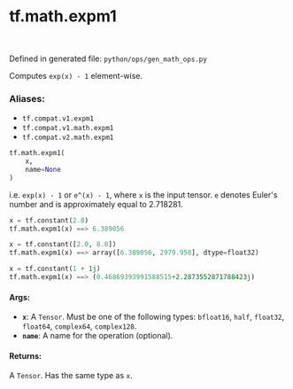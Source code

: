 <div itemscope itemtype="http://developers.google.com/ReferenceObject">
<meta itemprop="name" content="tf.math.expm1" />
<meta itemprop="path" content="Stable" />
</div>

# tf.math.expm1

<!-- Insert buttons -->

<table class="tfo-notebook-buttons tfo-api" align="left">
</table>

Defined in generated file: `python/ops/gen_math_ops.py`



<!-- Start diff -->
Computes `exp(x) - 1` element-wise.

### Aliases:

* `tf.compat.v1.expm1`
* `tf.compat.v1.math.expm1`
* `tf.compat.v2.math.expm1`


``` python
tf.math.expm1(
    x,
    name=None
)
```



<!-- Placeholder for "Used in" -->

  i.e. `exp(x) - 1` or `e^(x) - 1`, where `x` is the input tensor.
  `e` denotes Euler's number and is approximately equal to 2.718281.

  ```python
  x = tf.constant(2.0)
  tf.math.expm1(x) ==> 6.389056

  x = tf.constant([2.0, 8.0])
  tf.math.expm1(x) ==> array([6.389056, 2979.958], dtype=float32)

  x = tf.constant(1 + 1j)
  tf.math.expm1(x) ==> (0.46869393991588515+2.2873552871788423j)
  ```

#### Args:


* <b>`x`</b>: A `Tensor`. Must be one of the following types: `bfloat16`, `half`, `float32`, `float64`, `complex64`, `complex128`.
* <b>`name`</b>: A name for the operation (optional).


#### Returns:

A `Tensor`. Has the same type as `x`.
